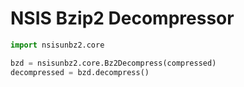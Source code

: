 # NSIS Bzip2 Decompressor

```python
import nsisunbz2.core

bzd = nsisunbz2.core.Bz2Decompress(compressed)
decompressed = bzd.decompress()
```
